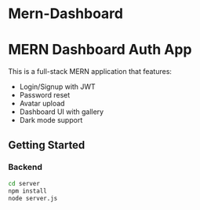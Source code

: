 # Mern-Dashboard

# MERN Dashboard Auth App

This is a full-stack MERN application that features:
- Login/Signup with JWT
- Password reset
- Avatar upload
- Dashboard UI with gallery
- Dark mode support

## Getting Started

### Backend
```bash
cd server
npm install
node server.js
